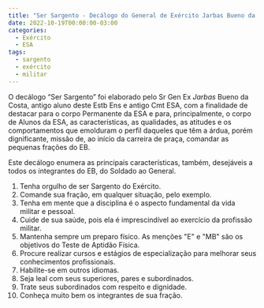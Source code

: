 ```yaml
---
title: "Ser Sargento - Decálogo do General de Exército Jarbas Bueno da Costa"
date: 2022-10-19T00:00:00-03:00
categories:
  - Exército
  - ESA
tags:
  - sargento
  - exército
  - militar
---
```

O decálogo “Ser Sargento” foi elaborado pelo Sr Gen Ex *Jarbas* Bueno da Costa, antigo aluno deste Estb Ens e antigo Cmt ESA, com a finalidade de destacar para o corpo Permanente da ESA e para,
principalmente, o corpo de Alunos da ESA, as características, as qualidades, as atitudes e os comportamentos que emolduram o perfil daqueles que têm a árdua, porém dignificante, missão de, ao
início da carreira de praça, comandar as pequenas frações do EB.

Este decálogo enumera as principais características, também, desejáveis a todos os integrantes do EB, do Soldado ao General.

1. Tenha orgulho de ser Sargento do Exército.
2. Comande sua fração, em qualquer situação, pelo exemplo.
3. Tenha em mente que a disciplina é o aspecto fundamental da vida militar e pessoal.
4. Cuide de sua saúde, pois ela é imprescindível ao exercício da profissão militar.
5. Mantenha sempre um preparo físico. As menções "E" e "MB" são os objetivos do Teste de Aptidão Física.
6. Procure realizar cursos e estágios de especialização para melhorar seus conhecimentos profissionais.
7. Habilite-se em outros idiomas.
8. Seja leal com seus superiores, pares e subordinados.
9. Trate seus subordinados com respeito e dignidade.
10. Conheça muito bem os integrantes de sua fração.
